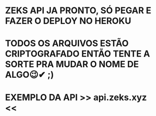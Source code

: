 # ZEKS API JA PRONTO, SÓ PEGAR E FAZER O DEPLOY NO HEROKU 

# TODOS OS ARQUIVOS ESTÃO CRIPTOGRAFADO ENTÃO TENTE A SORTE PRA MUDAR O NOME DE ALGO😉✔ ;)

# EXEMPLO DA API >> api.zeks.xyz <<
